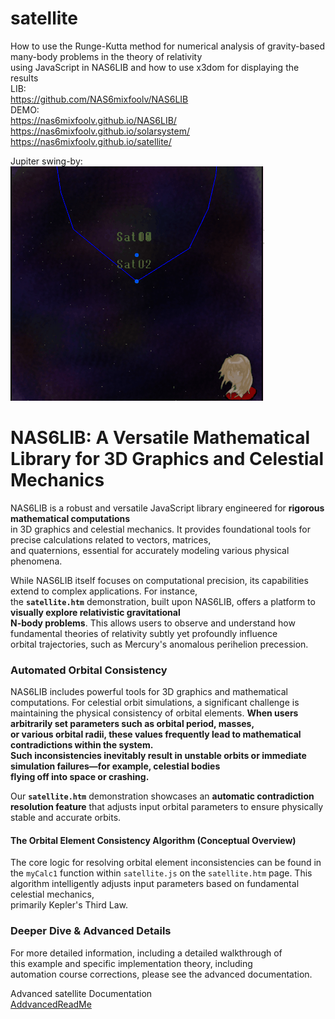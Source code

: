 # satellite
How to use the Runge-Kutta method for numerical analysis of gravity-based many-body problems in the theory of relativity  
using JavaScript in NAS6LIB and how to use x3dom for displaying the results  
LIB:  
https://github.com/NAS6mixfoolv/NAS6LIB  
DEMO:  
https://nas6mixfoolv.github.io/NAS6LIB/  
https://nas6mixfoolv.github.io/solarsystem/  
https://nas6mixfoolv.github.io/satellite/  
  
Jupiter swing-by:  
![Jupiter swing-by orbit simulation](satellite05.gif)  
  
# NAS6LIB: A Versatile Mathematical Library for 3D Graphics and Celestial Mechanics  
  
NAS6LIB is a robust and versatile JavaScript library engineered for **rigorous mathematical computations**  
in 3D graphics and celestial mechanics. It provides foundational tools for precise calculations related to vectors, matrices,  
and quaternions, essential for accurately modeling various physical phenomena.  
  
While NAS6LIB itself focuses on computational precision, its capabilities extend to complex applications. For instance,  
the **`satellite.htm`** demonstration, built upon NAS6LIB, offers a platform to **visually explore relativistic gravitational  
N-body problems**. This allows users to observe and understand how fundamental theories of relativity subtly yet profoundly influence  
orbital trajectories, such as Mercury's anomalous perihelion precession.  
  
### Automated Orbital Consistency  
  
NAS6LIB includes powerful tools for 3D graphics and mathematical computations. For celestial orbit simulations, a significant challenge is   maintaining the physical consistency of orbital elements. **When users arbitrarily set parameters such as orbital period, masses,  
or various orbital radii, these values frequently lead to mathematical contradictions within the system.  
Such inconsistencies inevitably result in unstable orbits or immediate simulation failures—for example, celestial bodies  
flying off into space or crashing.**  
  
Our **`satellite.htm`** demonstration showcases an **automatic contradiction resolution feature** that adjusts input orbital parameters to   ensure physically stable and accurate orbits.  
  
#### The Orbital Element Consistency Algorithm (Conceptual Overview)  
  
The core logic for resolving orbital element inconsistencies can be found in the `myCalc1` function within `satellite.js` on the   `satellite.htm` page. This algorithm intelligently adjusts input parameters based on fundamental celestial mechanics,  
primarily Kepler's Third Law.
  
### Deeper Dive & Advanced Details  
For more detailed information, including a detailed walkthrough of  
this example and specific implementation theory, including  
automation course corrections, please see the advanced documentation.  
  
Advanced satellite Documentation  
[AddvancedReadMe](AddvancedReadMe.md)  


